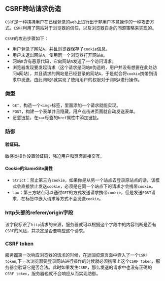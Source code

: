 ## CSRF跨站请求伪造

`CSRF`是一种挟持用户在已经登录的`web`上进行出于非用户本意操作的一种攻击方式。`CSRF`利用了网站对于浏览器的信任，以及浏览器自身的同源策略来实现的。

`CSRF`的攻击步骤如下：

- 用户登录了网站`A`，并且浏览器保存了`cookie`信息。
- 用户未退出网站`A`，使用同一个浏览器打开网站`B`。
- 网站`B`含有恶意代码，它向网站`A`发送了一个访问请求。
- 浏览器发现要发起请求（这个请求是网站`B`伪造的，用户并没有想要在此处访问`A`网站），并且请求的网站是已经登录的网站`A`，于是就会将`cookie`携带到请求中发送，由此网站`B`就实现了使用用户的权限对于网站`A`进行操作。

### 类型

- `GET`，构造一个`<img>`标签，里面添加一个请求就能实现。
- `POST`，构建一个表单并且隐藏，用户点击进页面就自动发送表单。
- 恶意链接，在`<a>`标签的`href`属性中添加链接。

### 防御

#### 验证码。

敏感类操作设置验证码，强迫用户和页面直接交互。

#### Cookie的SameSite属性

- `Strict`：禁止第三方`cookie`，如果你是从另一个站点去登录原站点的话，该模式会直接禁止发送`cookie`，必须是在同一个站点下的请求才会携带`cookie`。
- `Lax`：第三方站点可以通过`GET`的方式发送请求携带`cookie`，但是发送`POST`请求，在标签中嵌入请求等方式不会发送`cookie`。

### http头部的referer/origin字段

该字段标识了`http`请求的来源，服务器就可以根据这个字段中的内容判断是否有`CSRF`的风险，并决定是否要响应这个请求。

### CSRF token

服务器第一次响应浏览器的请求的时候，在返回资源页面中嵌入了一个`CSRF token`,下一次浏览器要登录网站进行操作的时候就必须携带上这个`CSRF token`，服务器会验证它是否合法。此时如果发生`CSRF`，那么发送的请求中也没有正确的`CSRF token`，服务器也就不会响应从而实现防御。